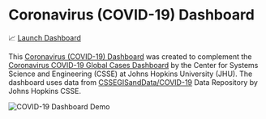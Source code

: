 # Coronavirus (COVID-19) Dashboard

📈 [Launch Dashboard](https://trekhleb.github.io/covid-19/)

This [Coronavirus (COVID-19) Dashboard](https://trekhleb.github.io/covid-19/) was created to complement the [Coronavirus COVID-19 Global Cases Dashboard](https://www.arcgis.com/apps/opsdashboard/index.html#/bda7594740fd40299423467b48e9ecf6)  by the Center for Systems Science and Engineering (CSSE) at Johns Hopkins University (JHU). The dashboard uses data from [CSSEGISandData/COVID-19](https://github.com/CSSEGISandData/COVID-19) Data Repository by Johns Hopkins CSSE.

![COVID-19 Dashboard Demo](./img/demo.gif)
